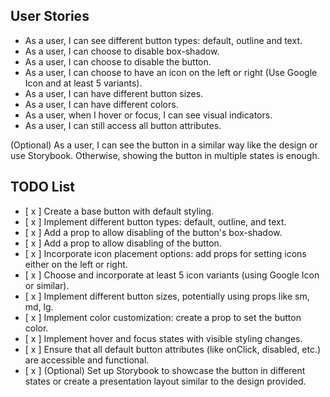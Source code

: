 ## User Stories

- As a user, I can see different button types: default, outline and text.
- As a user, I can choose to disable box-shadow.
- As a user, I can choose to disable the button.
- As a user, I can choose to have an icon on the left or right (Use Google Icon and at least 5 variants).
- As a user, I can have different button sizes.
- As a user, I can have different colors.
- As a user, when I hover or focus, I can see visual indicators.
- As a user, I can still access all button attributes.

(Optional) As a user, I can see the button in a similar way like the design or use Storybook. Otherwise, showing the button in multiple states is enough.

## TODO List

- [ x ] Create a base button with default styling.
- [ x ] Implement different button types: default, outline, and text.
- [ x ] Add a prop to allow disabling of the button's box-shadow.
- [ x ] Add a prop to allow disabling of the button.
- [ x ] Incorporate icon placement options: add props for setting icons either on the left or right.
- [ x ] Choose and incorporate at least 5 icon variants (using Google Icon or similar).
- [ x ] Implement different button sizes, potentially using props like sm, md, lg.
- [ x ] Implement color customization: create a prop to set the button color.
- [ x ] Implement hover and focus states with visible styling changes.
- [ x ] Ensure that all default button attributes (like onClick, disabled, etc.) are accessible and functional.
- [ x ] (Optional) Set up Storybook to showcase the button in different states or create a presentation layout similar to the design provided.
